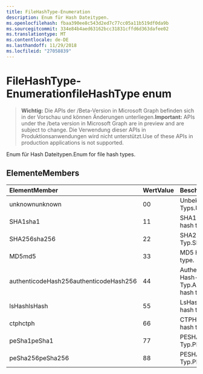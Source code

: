 ```yaml
---
title: FileHashType-Enumeration
description: Enum für Hash Dateitypen.
ms.openlocfilehash: fbaa390ee8c543d2ed7c77cc05a11b519df0da9b
ms.sourcegitcommit: 334e84b4aed63162bcc31831cffd6d363dafee02
ms.translationtype: MT
ms.contentlocale: de-DE
ms.lasthandoff: 11/29/2018
ms.locfileid: "27058839"
---
```

# <a name="filehashtype-enum"></a><span data-ttu-id="1a982-103">FileHashType-Enumeration</span><span class="sxs-lookup"><span data-stu-id="1a982-103">fileHashType enum</span></span>

> <span data-ttu-id="1a982-104">**Wichtig:** Die APIs der /Beta-Version in Microsoft Graph befinden sich in der Vorschau und können Änderungen unterliegen.</span><span class="sxs-lookup"><span data-stu-id="1a982-104">**Important:** APIs under the /beta version in Microsoft Graph are in preview and are subject to change.</span></span> <span data-ttu-id="1a982-105">Die Verwendung dieser APIs in Produktionsanwendungen wird nicht unterstützt.</span><span class="sxs-lookup"><span data-stu-id="1a982-105">Use of these APIs in production applications is not supported.</span></span>

<span data-ttu-id="1a982-106">Enum für Hash Dateitypen.</span><span class="sxs-lookup"><span data-stu-id="1a982-106">Enum for file hash types.</span></span>

## <a name="members"></a><span data-ttu-id="1a982-107">Elemente</span><span class="sxs-lookup"><span data-stu-id="1a982-107">Members</span></span>

|<span data-ttu-id="1a982-108">Element</span><span class="sxs-lookup"><span data-stu-id="1a982-108">Member</span></span>|<span data-ttu-id="1a982-109">Wert</span><span class="sxs-lookup"><span data-stu-id="1a982-109">Value</span></span>|<span data-ttu-id="1a982-110">Beschreibung</span><span class="sxs-lookup"><span data-stu-id="1a982-110">Description</span></span>|
|:---|:---|:---|
|<span data-ttu-id="1a982-111">unknown</span><span class="sxs-lookup"><span data-stu-id="1a982-111">unknown</span></span>|<span data-ttu-id="1a982-112">0</span><span class="sxs-lookup"><span data-stu-id="1a982-112">0</span></span>|<span data-ttu-id="1a982-113">Unbekannten Typs.</span><span class="sxs-lookup"><span data-stu-id="1a982-113">Unknown type.</span></span>|
|<span data-ttu-id="1a982-114">SHA1</span><span class="sxs-lookup"><span data-stu-id="1a982-114">sha1</span></span>|<span data-ttu-id="1a982-115">1</span><span class="sxs-lookup"><span data-stu-id="1a982-115">1</span></span>|<span data-ttu-id="1a982-116">SHA1 Hash-Typ.</span><span class="sxs-lookup"><span data-stu-id="1a982-116">SHA1 hash type.</span></span>|
|<span data-ttu-id="1a982-117">SHA256</span><span class="sxs-lookup"><span data-stu-id="1a982-117">sha256</span></span>|<span data-ttu-id="1a982-118">2</span><span class="sxs-lookup"><span data-stu-id="1a982-118">2</span></span>| <span data-ttu-id="1a982-119">SHA256-Hash-Typ.</span><span class="sxs-lookup"><span data-stu-id="1a982-119">SHA256 hash type.</span></span>|
|<span data-ttu-id="1a982-120">MD5</span><span class="sxs-lookup"><span data-stu-id="1a982-120">md5</span></span>|<span data-ttu-id="1a982-121">3</span><span class="sxs-lookup"><span data-stu-id="1a982-121">3</span></span>| <span data-ttu-id="1a982-122">MD5 Hash-Typ.</span><span class="sxs-lookup"><span data-stu-id="1a982-122">MD5 hash type.</span></span>|
|<span data-ttu-id="1a982-123">authenticodeHash256</span><span class="sxs-lookup"><span data-stu-id="1a982-123">authenticodeHash256</span></span>|<span data-ttu-id="1a982-124">4</span><span class="sxs-lookup"><span data-stu-id="1a982-124">4</span></span>| <span data-ttu-id="1a982-125">AuthenticodeHash256 Hash-Typ.</span><span class="sxs-lookup"><span data-stu-id="1a982-125">AuthenticodeHash256 hash type.</span></span>|
|<span data-ttu-id="1a982-126">lsHash</span><span class="sxs-lookup"><span data-stu-id="1a982-126">lsHash</span></span>|<span data-ttu-id="1a982-127">5</span><span class="sxs-lookup"><span data-stu-id="1a982-127">5</span></span>| <span data-ttu-id="1a982-128">LsHash Hash-Typ.</span><span class="sxs-lookup"><span data-stu-id="1a982-128">LsHash hash type.</span></span>|
|<span data-ttu-id="1a982-129">ctph</span><span class="sxs-lookup"><span data-stu-id="1a982-129">ctph</span></span>|<span data-ttu-id="1a982-130">6</span><span class="sxs-lookup"><span data-stu-id="1a982-130">6</span></span>| <span data-ttu-id="1a982-131">CTPH Hash-Typ.</span><span class="sxs-lookup"><span data-stu-id="1a982-131">CTPH hash type.</span></span>|
|<span data-ttu-id="1a982-132">peSha1</span><span class="sxs-lookup"><span data-stu-id="1a982-132">peSha1</span></span>|<span data-ttu-id="1a982-133">7</span><span class="sxs-lookup"><span data-stu-id="1a982-133">7</span></span>| <span data-ttu-id="1a982-134">PESHA1 Hash-Typ.</span><span class="sxs-lookup"><span data-stu-id="1a982-134">PESHA1 hash type.</span></span>|
|<span data-ttu-id="1a982-135">peSha256</span><span class="sxs-lookup"><span data-stu-id="1a982-135">peSha256</span></span>|<span data-ttu-id="1a982-136">8</span><span class="sxs-lookup"><span data-stu-id="1a982-136">8</span></span>| <span data-ttu-id="1a982-137">PESHA256 Hash-Typ.</span><span class="sxs-lookup"><span data-stu-id="1a982-137">PESHA256 hash type.</span></span>|
